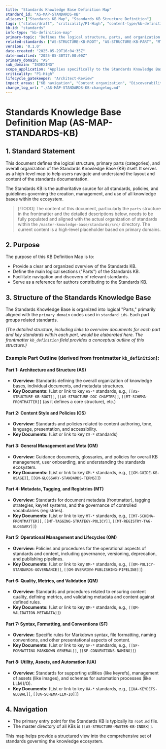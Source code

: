 ```yaml
---
title: "Standards Knowledge Base Definition Map"
standard_id: "AS-MAP-STANDARDS-KB"
aliases: ["Standards KB Map", "Standards KB Structure Definition"]
tags: ["status/draft", "criticality/P1-High", "content-type/kb-definition-map", "topic/architecture", "topic/indexing", "kb-id/standards"]
kb-id: "standards"
info-type: "kb-definition-map"
primary-topic: "Defines the logical structure, parts, and organization of the Standards Knowledge Base itself."
related-standards: ["AS-STRUCTURE-KB-ROOT", "AS-STRUCTURE-KB-PART", "MT-SCHEMA-FRONTMATTER", "AS-STRUCTURE-MASTER-KB-INDEX"]
version: '0.1.0'
date-created: "2025-05-29T16:04:35Z"
date-modified: "2025-05-30T17:00:00Z"
primary_domain: "AS"
sub_domain: "INDEXING"
scope_application: "Applies specifically to the Standards Knowledge Base, defining its internal organization and primary components."
criticality: "P1-High"
lifecycle_gatekeeper: "Architect-Review"
impact_areas: ["KB navigation", "Content organization", "Discoverability of standards", "Authoring within the Standards KB"]
change_log_url: "./AS-MAP-STANDARDS-KB-changelog.md"
---
```

# Standards Knowledge Base Definition Map (AS-MAP-STANDARDS-KB)

## 1. Standard Statement

This document defines the logical structure, primary parts (categories), and overall organization of the Standards Knowledge Base (KB) itself. It serves as a high-level map to help users navigate and understand the layout and content of the standards documentation.

The Standards KB is the authoritative source for all standards, policies, and guidelines governing the creation, management, and use of all knowledge bases within the ecosystem.

> [!TODO] The content of this document, particularly the `parts` structure in the frontmatter and the detailed descriptions below, needs to be fully populated and aligned with the actual organization of standards within the `/master-knowledge-base/standards/src/` directory. The current content is a high-level placeholder based on primary domains.

## 2. Purpose

The purpose of this KB Definition Map is to:
-   Provide a clear and organized overview of the Standards KB.
-   Define the main logical sections ("Parts") of the Standards KB.
-   Facilitate navigation and discovery of relevant standards.
-   Serve as a reference for authors contributing to the Standards KB.

## 3. Structure of the Standards Knowledge Base

The Standards Knowledge Base is organized into logical "Parts," primarily aligned with the `primary_domain` codes used in `standard_id`s. Each part groups related standards.

*(The detailed structure, including links to overview documents for each part and key standards within each part, would be elaborated here. The frontmatter `kb_definition` field provides a conceptual outline of this structure.)*

### Example Part Outline (derived from frontmatter `kb_definition`):

#### Part 1: Architecture and Structure (AS)
-   **Overview:** Standards defining the overall organization of knowledge bases, individual documents, and metadata structures.
-   **Key Documents:** (List or link to key `AS-*` standards, e.g., `[[AS-STRUCTURE-KB-ROOT]]`, `[[AS-STRUCTURE-DOC-CHAPTER]]`, `[[MT-SCHEMA-FRONTMATTER]]` (as it defines a core structure), etc.)

#### Part 2: Content Style and Policies (CS)
-   **Overview:** Standards and policies related to content authoring, tone, language, presentation, and accessibility.
-   **Key Documents:** (List or link to key `CS-*` standards)

#### Part 3: General Management and Meta (GM)
-   **Overview:** Guidance documents, glossaries, and policies for overall KB management, user onboarding, and understanding the standards ecosystem.
-   **Key Documents:** (List or link to key `GM-*` standards, e.g., `[[GM-GUIDE-KB-USAGE]]`, `[[GM-GLOSSARY-STANDARDS-TERMS]]`)

#### Part 4: Metadata, Tagging, and Registries (MT)
-   **Overview:** Standards for document metadata (frontmatter), tagging strategies, keyref systems, and the governance of controlled vocabularies (registries).
-   **Key Documents:** (List or link to key `MT-*` standards, e.g., `[[MT-SCHEMA-FRONTMATTER]]`, `[[MT-TAGGING-STRATEGY-POLICY]]`, `[[MT-REGISTRY-TAG-GLOSSARY]]`)

#### Part 5: Operational Management and Lifecycles (OM)
-   **Overview:** Policies and procedures for the operational aspects of standards and content, including governance, versioning, deprecation, and publishing pipelines.
-   **Key Documents:** (List or link to key `OM-*` standards, e.g., `[[OM-POLICY-STANDARDS-GOVERNANCE]]`, `[[OM-OVERVIEW-PUBLISHING-PIPELINE]]`)

#### Part 6: Quality, Metrics, and Validation (QM)
-   **Overview:** Standards and procedures related to ensuring content quality, defining metrics, and validating metadata and content against defined rules.
-   **Key Documents:** (List or link to key `QM-*` standards, e.g., `[[QM-VALIDATION-METADATA]]`)

#### Part 7: Syntax, Formatting, and Conventions (SF)
-   **Overview:** Specific rules for Markdown syntax, file formatting, naming conventions, and other presentational aspects of content.
-   **Key Documents:** (List or link to key `SF-*` standards, e.g., `[[SF-FORMATTING-MARKDOWN-GENERAL]]`, `[[SF-CONVENTIONS-NAMING]]`)

#### Part 8: Utility, Assets, and Automation (UA)
-   **Overview:** Standards for supporting utilities (like keyrefs), management of assets (like images), and schemas for automation processes (like LLM I/O).
-   **Key Documents:** (List or link to key `UA-*` standards, e.g., `[[UA-KEYDEFS-GLOBAL]]`, `[[UA-SCHEMA-LLM-IO]]`)

## 4. Navigation
-   The primary entry point for the Standards KB is typically its `root.md` file.
-   The master directory of all KBs is `[[AS-STRUCTURE-MASTER-KB-INDEX]]`.

This map helps provide a structured view into the comprehensive set of standards governing the knowledge ecosystem.
